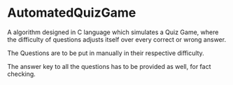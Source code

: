 # AutomatedQuizGame
A algorithm designed in C language which simulates a Quiz Game, where the difficulty of questions adjusts itself over every correct or wrong answer.

The Questions are to be put in manually in their respective difficulty.

The answer key to all the questions has to be provided as well, for fact checking.
